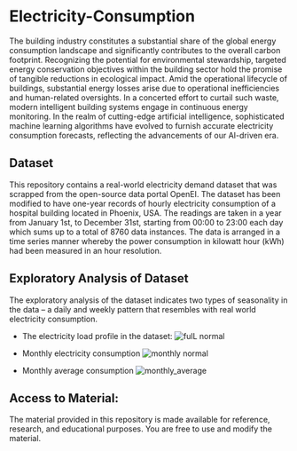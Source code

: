 # Electricity-Consumption
The building industry constitutes a substantial share of the global energy consumption landscape and significantly contributes to the overall carbon footprint. Recognizing the potential for environmental stewardship, targeted energy conservation objectives within the building sector hold the promise of tangible reductions in ecological impact. Amid the operational lifecycle of buildings, substantial energy losses arise due to operational inefficiencies and human-related oversights. In a concerted effort to curtail such waste, modern intelligent building systems engage in continuous energy monitoring. In the realm of cutting-edge artificial intelligence, sophisticated machine learning algorithms have evolved to furnish accurate electricity consumption forecasts, reflecting the advancements of our AI-driven era.

## Dataset
This repository contains a real-world electricity demand dataset that was scrapped from the open-source data portal OpenEI. The dataset has been modified to have one-year records of hourly electricity consumption of a hospital building located in Phoenix, USA. The readings are taken in a year from January 1st, to December 31st, starting from 00:00 to 23:00 each day which sums up to a total of 8760 data instances. The data is arranged in a time series manner whereby the power consumption in kilowatt hour (kWh) had been measured in an hour resolution. 

## Exploratory Analysis of Dataset
The exploratory analysis of the dataset indicates two types of seasonality in the data – a daily and weekly pattern that resembles with real world electricity consumption.
* The electricity load profile in the dataset:
![fulL normal](https://github.com/Shahid-Fakhri/Electricity-Consumption/assets/83221922/6a9e9e6e-3bfb-4918-9068-6443ebb4887c)

* Monthly electricity consumption
![monthly normal](https://github.com/Shahid-Fakhri/Electricity-Consumption/assets/83221922/ba0344a9-d294-40fa-ba7b-398eff45eb86)

* Monthly average consumption
![monthly_average](https://github.com/Shahid-Fakhri/Electricity-Consumption/assets/83221922/ae171079-6870-4fc9-b001-39037b18063b)

## Access to Material:
The material provided in this repository is made available for reference, research, and educational purposes. You are free to use and modify the material. 
